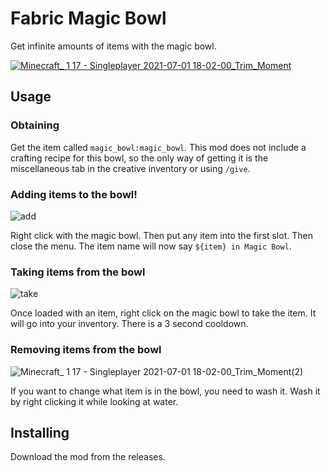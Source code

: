 # Fabric Magic Bowl
Get infinite amounts of items with the magic bowl.

[![Minecraft_ 1 17 - Singleplayer 2021-07-01 18-02-00_Trim_Moment](https://user-images.githubusercontent.com/52586855/124199348-4c9a5900-da98-11eb-81f0-91c176fc83fa.jpg)](https://youtu.be/PpABBjD4oN8)

## Usage
### Obtaining
Get the item called `magic_bowl:magic_bowl`. This mod does not include a crafting recipe for this bowl, so the only way of getting it is the miscellaneous tab in the creative inventory or using `/give`.

### Adding items to the bowl!
![add](https://user-images.githubusercontent.com/52586855/124200717-a81a1600-da9b-11eb-8b05-cd7a586086ea.gif)

Right click with the magic bowl. Then put any item into the first slot. Then close the menu. The item name will now say `${item} in Magic Bowl`.

### Taking items from the bowl
![take](https://user-images.githubusercontent.com/52586855/124200667-8a4cb100-da9b-11eb-839a-ec7fdd8ec94d.gif)

Once loaded with an item, right click on the magic bowl to take the item. It will go into your inventory. There is a 3 second cooldown.

### Removing items from the bowl
![Minecraft_ 1 17 - Singleplayer 2021-07-01 18-02-00_Trim_Moment(2)](https://user-images.githubusercontent.com/52586855/124202631-6049bd80-daa0-11eb-9de7-bfd1c64f5a68.jpg)

If you want to change what item is in the bowl, you need to wash it. Wash it by right clicking it while looking at water.

## Installing
Download the mod from the releases.
